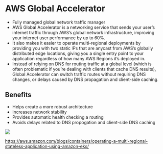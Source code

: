 # AWS Global Accelerator

 * Fully managed global network traffic manager
 * AWS Global Accelerator is a networking service that sends your user’s internet traffic through AWS’s global network infrastructure, improving your internet user performance by up to 60%. 
 * It also makes it easier to operate multi-regional deployments by providing you with two static IPs that are anycast from AWS’s globally distributed edge locations, giving you a single entry point to your application regardless of how many AWS Regions it’s deployed in. 
 * Instead of relying on DNS for routing traffic at a global level (which is often problematic if you’re dealing with clients that cache DNS results), Global Accelerator can switch traffic routes without requiring DNS changes, or delays caused by DNS propagation and client-side caching.

## Benefits
* Helps create a more robust architecture
* Increases network stability
* Provides automatic health checking a routing
* Avoids delays related to DNS propogation and client-side DNS caching

 ![](https://d2908q01vomqb2.cloudfront.net/fe2ef495a1152561572949784c16bf23abb28057/2020/12/05/image-10.jpg)

 https://aws.amazon.com/blogs/containers/operating-a-multi-regional-stateless-application-using-amazon-eks/
